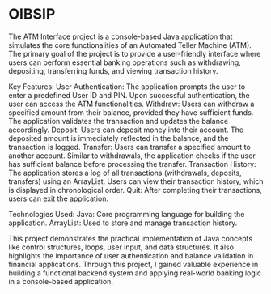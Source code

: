 # OIBSIP
The ATM Interface project is a console-based Java application that simulates the core functionalities of an Automated Teller Machine (ATM). The primary goal of the project is to provide a user-friendly interface where users can perform essential banking operations such as withdrawing, depositing, transferring funds, and viewing transaction history.

Key Features:
User Authentication: The application prompts the user to enter a predefined User ID and PIN. Upon successful authentication, the user can access the ATM functionalities.
Withdraw: Users can withdraw a specified amount from their balance, provided they have sufficient funds. The application validates the transaction and updates the balance accordingly.
Deposit: Users can deposit money into their account. The deposited amount is immediately reflected in the balance, and the transaction is logged.
Transfer: Users can transfer a specified amount to another account. Similar to withdrawals, the application checks if the user has sufficient balance before processing the transfer.
Transaction History: The application stores a log of all transactions (withdrawals, deposits, transfers) using an ArrayList. Users can view their transaction history, which is displayed in chronological order.
Quit: After completing their transactions, users can exit the application.

Technologies Used:
Java: Core programming language for building the application.
ArrayList: Used to store and manage transaction history.

This project demonstrates the practical implementation of Java concepts like control structures, loops, user input, and data structures. It also highlights the importance of user authentication and balance validation in financial applications. Through this project, I gained valuable experience in building a functional backend system and applying real-world banking logic in a console-based application.
